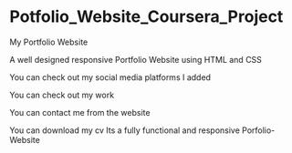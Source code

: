 # Potfolio_Website_Coursera_Project
My Portfolio Website 

A well designed responsive Portfolio Website using HTML and CSS

You can check out my social media platforms I added

You can check out my work 

You can contact me from the website

You can download my cv Its a fully functional and responsive Porfolio-Website
